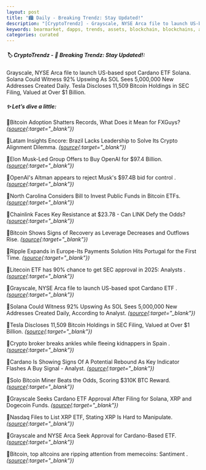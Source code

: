 ```yaml
---
layout: post
title: "🏙️ Daily - Breaking Trendz: Stay Updated!"
description: "[CryptoTrendz] - Grayscale, NYSE Arca file to launch US-based spot Cardano ETF Solana. Solana Could Witness 92% Upswing As SOL Sees 5,000,000 New Addresses Created Daily. Tesla Discloses 11,509 Bitcoin Holdings in SEC Filing, Valued at Over $1 Billion."
keywords: bearmarket, dapps, trends, assets, blockchain, blockchains, altcoins, nft, dao, solana
categories: curated
---
```


##### 🏷️  CryptoTrendz - 📌 *Breaking Trendz: Stay Updated!:*

Grayscale, NYSE Arca file to launch US-based spot Cardano ETF Solana. Solana Could Witness 92% Upswing As SOL Sees 5,000,000 New Addresses Created Daily. Tesla Discloses 11,509 Bitcoin Holdings in SEC Filing, Valued at Over $1 Billion.

##### ✨ *Let’s dive a little:*


🔹Bitcoin Adoption Shatters Records, What Does it Mean for FXGuys? *([source](https://s.avyag.com/vw4l){:target="_blank"})*

🔹Latam Insights Encore: Brazil Lacks Leadership to Solve Its Crypto Alignment Dilemma. *([source](https://s.avyag.com/19cl){:target="_blank"})*

🔹Elon Musk-Led Group Offers to Buy OpenAI for $97.4 Billion. *([source](https://s.avyag.com/gsfx){:target="_blank"})*

🔹OpenAI's Altman appears to reject Musk's $97.4B bid for control . *([source](https://s.avyag.com/nmk0){:target="_blank"})*

🔹North Carolina Considers Bill to Invest Public Funds in Bitcoin ETFs. *([source](https://s.avyag.com/umvj){:target="_blank"})*

🔹Chainlink Faces Key Resistance at $23.78 - Can LINK Defy the Odds? *([source](https://s.avyag.com/gcqk){:target="_blank"})*

🔹Bitcoin Shows Signs of Recovery as Leverage Decreases and Outflows Rise. *([source](https://s.avyag.com/x9zu){:target="_blank"})*

🔹Ripple Expands in Europe-Its Payments Solution Hits Portugal for the First Time. *([source](https://s.avyag.com/gu4f){:target="_blank"})*

🔹Litecoin ETF has 90% chance to get SEC approval in 2025: Analysts . *([source](https://s.avyag.com/jnmj){:target="_blank"})*

🔹Grayscale, NYSE Arca file to launch US-based spot Cardano ETF . *([source](https://s.avyag.com/5drn){:target="_blank"})*

🔹Solana Could Witness 92% Upswing As SOL Sees 5,000,000 New Addresses Created Daily, According to Analyst. *([source](https://s.avyag.com/2985){:target="_blank"})*

🔹Tesla Discloses 11,509 Bitcoin Holdings in SEC Filing, Valued at Over $1 Billion. *([source](https://s.avyag.com/jarv){:target="_blank"})*

🔹Crypto broker breaks ankles while fleeing kidnappers in Spain . *([source](https://s.avyag.com/eked){:target="_blank"})*

🔹Cardano Is Showing Signs Of A Potential Rebound As Key Indicator Flashes A Buy Signal - Analyst. *([source](https://s.avyag.com/k3i8){:target="_blank"})*

🔹Solo Bitcoin Miner Beats the Odds, Scoring $310K BTC Reward. *([source](https://s.avyag.com/33dd){:target="_blank"})*

🔹Grayscale Seeks Cardano ETF Approval After Filing for Solana, XRP and Dogecoin Funds. *([source](https://s.avyag.com/5voa){:target="_blank"})*

🔹Nasdaq Files to List XRP ETF, Stating XRP Is Hard to Manipulate. *([source](https://s.avyag.com/7496){:target="_blank"})*

🔹Grayscale and NYSE Arca Seek Approval for Cardano-Based ETF. *([source](https://s.avyag.com/kt1c){:target="_blank"})*

🔹Bitcoin, top altcoins are ripping attention from memecoins: Santiment . *([source](https://s.avyag.com/usbm){:target="_blank"})*
